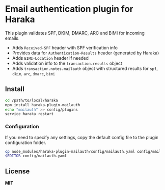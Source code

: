# Email authentication plugin for Haraka

This plugin validates SPF, DKIM, DMARC, ARC and BIMI for incoming emails.

-   Adds `Received-SPF` header with SPF verification info
-   Provides data for `Authentication-Results` header (generated by Haraka)
-   Adds `BIMI-Location` header if needed
-   Adds validation info to the `transaction.results` object
-   Adds `transaction.notes.mailauth` object with structured results for `spf`, `dkim`, `arc`, `dmarc`, `bimi`

## Install

```sh
cd /path/to/local/haraka
npm install haraka-plugin-mailauth
echo "mailauth" >> config/plugins
service haraka restart
```

### Configuration

If you need to specify any settings, copy the default config file to the plugin configuration folder.

```sh
cp node_modules/haraka-plugin-mailauth/config/mailauth.yaml config/mailauth.yaml
$EDITOR config/mailauth.yaml
```

## License

**MIT**
